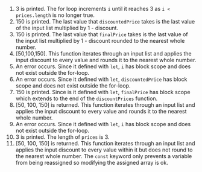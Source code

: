 1. 3 is printed. The for loop increments `i`  until it reaches 3 as `i < prices.length` is no longer true. 
2. 150 is printed. The last value that `discountedPrice` takes is the last value of the input list multiplied by 1 - discount.
3. 150 is printed. The last value that `finalPrice` takes is the last value of the input list multiplied by 1 - discount rounded to the nearest whole number.
4. [50,100,150]. This function iterates through an input list and applies the input discount to every value and rounds it to the nearest whole number. 
5. An error occurs. Since it defined with `let`, `i` has block scope and does not exist outside the for-loop.
6. An error occurs.  Since it defined with `let`, `discountedPrice` has block scope and does not exist outside the for-loop.
7. 150 is printed. Since is it defined with `let`, `finalPrice` has block scope which extends to the end of the `discountPrices` function. 
8. [50, 100, 150] is returned. This function iterates through an input list and applies the input discount to every value and rounds it to the nearest whole number. 
9. An error occurs. Since it defined with `let`, `i` has block scope and does not exist outside the for-loop.
10. 3 is printed. The length of `prices` is 3. 
11. [50, 100, 150] is returned. This function iterates through an input list and applies the input discount to every value within it but does not round to the nearest whole number. The `const` keyword only prevents a variable from being reassigned so modifying the assigned array is ok. 